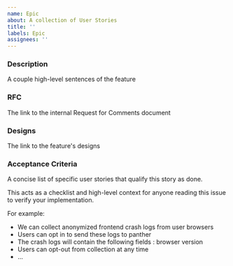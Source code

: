 ```yaml
---
name: Epic
about: A collection of User Stories
title: ''
labels: Epic
assignees: ''
---
```


### Description

A couple high-level sentences of the feature

### RFC

The link to the internal Request for Comments document

### Designs

The link to the feature's designs

### Acceptance Criteria

A concise list of specific user stories that qualify this story as done.

This acts as a checklist and high-level context for anyone reading this issue to verify your implementation.

For example:

- We can collect anonymized frontend crash logs from user browsers
- Users can opt in to send these logs to panther
- The crash logs will contain the following fields : browser version
- Users can opt-out from collection at any time
- ...
